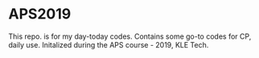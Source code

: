 # APS2019
This repo. is for my day-today codes.
Contains some go-to codes for CP, daily use.
Initalized during the APS course - 2019, KLE Tech.
